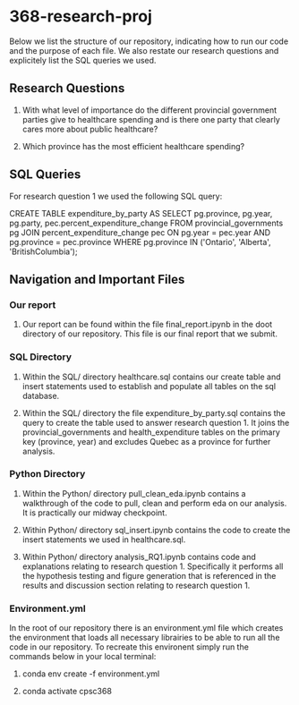 # 368-research-proj

Below we list the structure of our repository, indicating how to run our code and the purpose of each file. We also restate our research questions and explicitely list the SQL queries we used.

## Research Questions

1. With what level of importance do the different provincial government parties give to healthcare spending and is there one party that clearly cares more about public healthcare?

2. Which province has the most efficient healthcare spending?

## SQL Queries

For research question 1 we used the following SQL query:

CREATE TABLE expenditure_by_party AS
SELECT 
    pg.province, 
    pg.year, 
    pg.party, 
    pec.percent_expenditure_change
FROM provincial_governments pg
JOIN percent_expenditure_change pec
    ON pg.year = pec.year AND pg.province = pec.province
WHERE pg.province IN ('Ontario', 'Alberta', 'BritishColumbia');

## Navigation and Important Files

### Our report

1. Our report can be found within the file final_report.ipynb in the doot directory of our repository. This file is our final report that we submit.

### SQL Directory

1. Within the SQL/ directory healthcare.sql contains our create table and insert statements used to establish and populate all tables on the sql database.

2. Within the SQL/ directory the file expenditure_by_party.sql contains the query to create the table used to answer research question 1. It joins the provincial_governments and health_expenditure tables on the primary key (province, year) and excludes Quebec as a province for further analysis.

### Python Directory

1. Within the Python/ directory pull_clean_eda.ipynb contains a walkthrough of the code to pull, clean and perform eda on our analysis. It is practically our midway checkpoint.

2. Within Python/ directory sql_insert.ipynb contains the code to create the insert statements we used in healthcare.sql.

3. Within Python/ directory analysis_RQ1.ipynb contains code and explanations relating to research question 1. Specifically it performs all the hypothesis testing and figure generation that is referenced in the results and discussion section relating to research question 1.

### Environment.yml

In the root of our repository there is an environment.yml file which creates the environment that loads all necessary librairies to be able to run all the code in our repository. To recreate this environent simply run the commands below in your local terminal:

1. conda env create -f environment.yml

2. conda activate cpsc368
